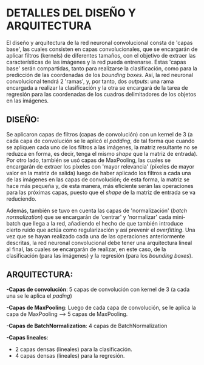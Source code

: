 # DETALLES DEL DISEÑO Y ARQUITECTURA
El diseño y arquitectura de la red neuronal convolucional consta de 'capas base', las cuales consisten en capas convolucionales, que se encargarán de aplicar filtros (kernels) de diferentes tamaños, con el objetivo de extraer las características de las imágenes y la red pueda entrenarse. Estas 'capas base' serán compartidas, tanto para realizarse la clasificación, como para la predicción de las coordenadas de los *bounding boxes*. Así, la red neuronal convolucional tendrá 2 'ramas', y, por tanto, dos *outputs*: una rama encargada a realizar la clasificación y la otra se encargará de la tarea de regresión para las coordenadas de los cuadros delimitadores de los objetos en las imágenes. 
## DISEÑO:
Se aplicaron capas de filtros (capas de convolución) con un kernel de 3 (a cada capa de convolución se le aplicó el *padding*, de tal forma que cuando se apliquen cada uno de los filtros a las imágenes, la matriz resultante no se reduzca en forma, es decir, tenga el mismo *shape* que la matriz de entrada).
Por otro lado, también se usó capas de MaxPooling, las cuales se encargarán de extraer los píxeles con 'mayor relevancia' (píxeles de mayor valor en la matriz de salida) luego de haber aplicado los filtros a cada una de las imágenes en las capas de convolución; de esta forma, la matriz se hace más pequeña y, de esta manera, más eficiente serán las operaciones para las próximas capas, puesto que el *shape* de la matriz de entrada se va reduciendo.

Además, también se tuvo en cuenta las capas de 'normalización' (*batch normalization*) que se encargarán de 'centrar' y 'normalizar' cada mini-batch que llega a la red, añadiendo el hecho de que también introduce cierto ruido que actúa como regularización y así prevenir el *overfitting*.
Una vez que se hayan realizado cada una de las operaciones anteriormente descritas, la red neuronal convolucional debe tener una arquitectura lineal al final, las cuales se encargarán de realizar, en este caso, de la clasificación (para las imágenes) y la regresión (para los *bounding boxes*).

## ARQUITECTURA:

**-Capas de convolución**: 5 capas de convolución con kernel de 3 (a cada una se le aplica el *pading*)

**-Capas de MaxPooling**: Luego de cada capa de convolución, se le aplica la capa de MaxPooling --> 5 capas de MaxPooling.

**-Capas de BatchNormalization**: 4 capas de BatchNormalization

**-Capas lineales**:
- 2 capas densas (lineales) para la clasificación.
- 4 capas densas (lineales) para la regresión.
